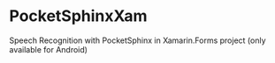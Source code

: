 # PocketSphinxXam
Speech Recognition with PocketSphinx in Xamarin.Forms project (only available for Android)
